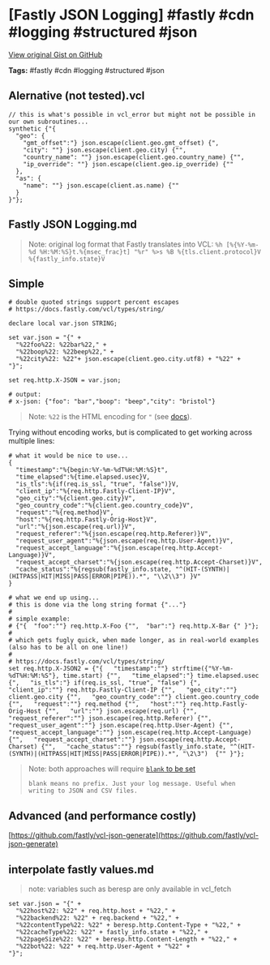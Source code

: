 # [Fastly JSON Logging] #fastly #cdn #logging #structured #json

[View original Gist on GitHub](https://gist.github.com/Integralist/35c2190befc0229771367397be20c98e)

**Tags:** #fastly #cdn #logging #structured #json

## Alernative (not tested).vcl

```vcl
// this is what's possible in vcl_error but might not be possible in our own subroutines...
synthetic {"{
  "geo": {
    "gmt_offset":"} json.escape(client.geo.gmt_offset) {",
    "city": ""} json.escape(client.geo.city) {"",
    "country_name": ""} json.escape(client.geo.country_name) {"",
    "ip_override": ""} json.escape(client.geo.ip_override) {""
  },
  "as": {
    "name": ""} json.escape(client.as.name) {""
  }
}"};
```

## Fastly JSON Logging.md

> Note: original log format that Fastly translates into VCL:
> `%h [%{%Y-%m-%d %H:%M:%S}t.%{msec_frac}t] "%r" %>s %B %{tls.client.protocol}V %{fastly_info.state}V  ` 

## Simple

```vcl
# double quoted strings support percent escapes
# https://docs.fastly.com/vcl/types/string/

declare local var.json STRING;

set var.json = "{" + 
  "%22foo%22: %22bar%22," + 
  "%22boop%22: %22beep%22," + 
  "%22city%22: %22"+ json.escape(client.geo.city.utf8) + "%22" + 
"}";

set req.http.X-JSON = var.json;

# output:
# x-json: {"foo": "bar","boop": "beep","city": "bristol"}
```

> Note: `%22` is the HTML encoding for `"` (see [docs](https://docs.fastly.com/vcl/functions/json-escape/)).

Trying without encoding works, but is complicated to get working across multiple lines:

```vcl
# what it would be nice to use...
{
  "timestamp":"%{begin:%Y-%m-%dT%H:%M:%S}t",
  "time_elapsed":%{time.elapsed.usec}V,
  "is_tls":%{if(req.is_ssl, "true", "false")}V,
  "client_ip":"%{req.http.Fastly-Client-IP}V",
  "geo_city":"%{client.geo.city}V",
  "geo_country_code":"%{client.geo.country_code}V",
  "request":"%{req.method}V",
  "host":"%{req.http.Fastly-Orig-Host}V",
  "url":"%{json.escape(req.url)}V",
  "request_referer":"%{json.escape(req.http.Referer)}V",
  "request_user_agent":"%{json.escape(req.http.User-Agent)}V",
  "request_accept_language":"%{json.escape(req.http.Accept-Language)}V",
  "request_accept_charset":"%{json.escape(req.http.Accept-Charset)}V",
  "cache_status":"%{regsub(fastly_info.state, "^(HIT-(SYNTH)|(HITPASS|HIT|MISS|PASS|ERROR|PIPE)).*", "\\2\\3") }V"
}

# what we end up using...
# this is done via the long string format {"..."}
#
# simple example:
# {"{  "foo":""} req.http.X-Foo {"",  "bar":"} req.http.X-Bar {" }"};
#
# which gets fugly quick, when made longer, as in real-world examples (also has to be all on one line!)
#
# https://docs.fastly.com/vcl/types/string/
set req.http.X-JSON2 = {"{   "timestamp":""} strftime({"%Y-%m-%dT%H:%M:%S"}, time.start) {"",   "time_elapsed":"} time.elapsed.usec {",   "is_tls":"} if(req.is_ssl, "true", "false") {",   "client_ip":""} req.http.Fastly-Client-IP {"",   "geo_city":""} client.geo.city {"",   "geo_country_code":""} client.geo.country_code {"",   "request":""} req.method {"",   "host":""} req.http.Fastly-Orig-Host {"",   "url":""} json.escape(req.url) {"",   "request_referer":""} json.escape(req.http.Referer) {"",   "request_user_agent":""} json.escape(req.http.User-Agent) {"",   "request_accept_language":""} json.escape(req.http.Accept-Language) {"",   "request_accept_charset":""} json.escape(req.http.Accept-Charset) {"",   "cache_status":""} regsub(fastly_info.state, "^(HIT-(SYNTH)|(HITPASS|HIT|MISS|PASS|ERROR|PIPE)).*", "\2\3")  {"" }"};
```

> Note: both approaches will require [`blank` to be set](https://docs.fastly.com/guides/streaming-logs/changing-log-line-formats#available-message-formats)
>
> ```blank means no prefix. Just your log message. Useful when writing to JSON and CSV files.```

## Advanced (and performance costly)

[https://github.com/fastly/vcl-json-generate](https://github.com/fastly/vcl-json-generate)

## interpolate fastly values.md

> note: variables such as beresp are only available in vcl_fetch

```vcl
set var.json = "{" + 
  "%22host%22: %22" + req.http.host + "%22," + 
  "%22backend%22: %22" + req.backend + "%22," + 
  "%22contentType%22: %22" + beresp.http.Content-Type + "%22," + 
  "%22cacheType%22: %22" + fastly_info.state + "%22," + 
  "%22pageSize%22: %22" + beresp.http.Content-Length + "%22," + 
  "%22bot%22: %22" + req.http.User-Agent + "%22" + 
"}";
```

